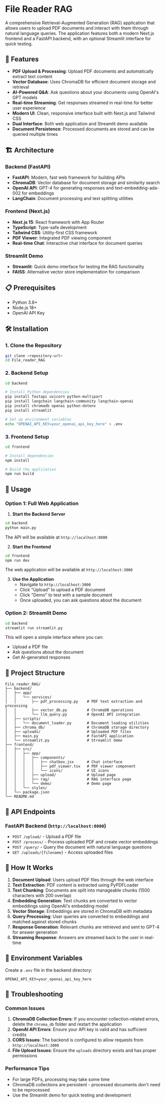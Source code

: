 # File Reader RAG

A comprehensive Retrieval-Augmented Generation (RAG) application that allows users to upload PDF documents and interact with them through natural language queries. The application features both a modern Next.js frontend and a FastAPI backend, with an optional Streamlit interface for quick testing.

## 🚀 Features

- **PDF Upload & Processing**: Upload PDF documents and automatically extract text content
- **Vector Database**: Uses ChromaDB for efficient document storage and retrieval
- **AI-Powered Q&A**: Ask questions about your documents using OpenAI's GPT models
- **Real-time Streaming**: Get responses streamed in real-time for better user experience
- **Modern UI**: Clean, responsive interface built with Next.js and Tailwind CSS
- **Dual Interface**: Both web application and Streamlit demo available
- **Document Persistence**: Processed documents are stored and can be queried multiple times

## 🏗️ Architecture

### Backend (FastAPI)
- **FastAPI**: Modern, fast web framework for building APIs
- **ChromaDB**: Vector database for document storage and similarity search
- **OpenAI API**: GPT-4 for generating responses and text-embedding-ada-002 for embeddings
- **LangChain**: Document processing and text splitting utilities

### Frontend (Next.js)
- **Next.js 15**: React framework with App Router
- **TypeScript**: Type-safe development
- **Tailwind CSS**: Utility-first CSS framework
- **PDF Viewer**: Integrated PDF viewing component
- **Real-time Chat**: Interactive chat interface for document queries

### Streamlit Demo
- **Streamlit**: Quick demo interface for testing the RAG functionality
- **FAISS**: Alternative vector store implementation for comparison

## 📋 Prerequisites

- Python 3.8+
- Node.js 18+
- OpenAI API Key

## 🛠️ Installation

### 1. Clone the Repository
```bash
git clone <repository-url>
cd File_reader_RAG
```

### 2. Backend Setup
```bash
cd backend

# Install Python dependencies
pip install fastapi uvicorn python-multipart
pip install langchain langchain-community langchain-openai
pip install chromadb openai python-dotenv
pip install streamlit

# Set up environment variables
echo "OPENAI_API_KEY=your_openai_api_key_here" > .env
```

### 3. Frontend Setup
```bash
cd frontend

# Install dependencies
npm install

# Build the application
npm run build
```

## 🚀 Usage

### Option 1: Full Web Application

1. **Start the Backend Server**
```bash
cd backend
python main.py
```
The API will be available at `http://localhost:8000`

2. **Start the Frontend**
```bash
cd frontend
npm run dev
```
The web application will be available at `http://localhost:3000`

3. **Use the Application**
   - Navigate to `http://localhost:3000`
   - Click "Upload" to upload a PDF document
   - Click "Demo" to test with a sample document
   - Once uploaded, you can ask questions about the document

### Option 2: Streamlit Demo

```bash
cd backend
streamlit run streamlit.py
```

This will open a simple interface where you can:
- Upload a PDF file
- Ask questions about the document
- Get AI-generated responses

## 📁 Project Structure

```
File_reader_RAG/
├── backend/
│   ├── app/
│   │   └── services/
│   │       ├── pdf_processing.py    # PDF text extraction and processing
│   │       ├── vector_db.py         # ChromaDB operations
│   │       └── llm_query.py         # OpenAI API integration
│   ├── scripts/
│   │   └── document_loader.py       # Document loading utilities
│   ├── chroma_db/                   # ChromaDB storage directory
│   ├── uploads/                     # Uploaded PDF files
│   ├── main.py                      # FastAPI application
│   └── streamlit.py                 # Streamlit demo
├── frontend/
│   ├── src/
│   │   ├── app/
│   │   │   ├── components/
│   │   │   │   ├── chatbox.jsx      # Chat interface
│   │   │   │   ├── pdf_viewer.tsx   # PDF viewer component
│   │   │   │   └── icons/           # UI icons
│   │   │   ├── upload/              # Upload page
│   │   │   ├── rag/                 # RAG interface page
│   │   │   └── demo/                # Demo page
│   │   └── styles/
│   └── package.json
└── README.md
```

## 🔧 API Endpoints

### FastAPI Backend (`http://localhost:8000`)

- `POST /upload/` - Upload a PDF file
- `POST /process/` - Process uploaded PDF and create vector embeddings
- `POST /query/` - Query the document with natural language questions
- `GET /uploads/{filename}` - Access uploaded files

## 🎯 How It Works

1. **Document Upload**: Users upload PDF files through the web interface
2. **Text Extraction**: PDF content is extracted using PyPDFLoader
3. **Text Chunking**: Documents are split into manageable chunks (1500 characters with 200 overlap)
4. **Embedding Generation**: Text chunks are converted to vector embeddings using OpenAI's embedding model
5. **Vector Storage**: Embeddings are stored in ChromaDB with metadata
6. **Query Processing**: User queries are converted to embeddings and matched against stored chunks
7. **Response Generation**: Relevant chunks are retrieved and sent to GPT-4 for answer generation
8. **Streaming Response**: Answers are streamed back to the user in real-time

## 🔑 Environment Variables

Create a `.env` file in the backend directory:

```env
OPENAI_API_KEY=your_openai_api_key_here
```

## 🚨 Troubleshooting

### Common Issues

1. **ChromaDB Collection Errors**: If you encounter collection-related errors, delete the `chroma_db` folder and restart the application
2. **OpenAI API Errors**: Ensure your API key is valid and has sufficient credits
3. **CORS Issues**: The backend is configured to allow requests from `http://localhost:3000`
4. **File Upload Issues**: Ensure the `uploads` directory exists and has proper permissions

### Performance Tips

- For large PDFs, processing may take some time
- ChromaDB collections are persistent - processed documents don't need to be reprocessed
- Use the Streamlit demo for quick testing and development

